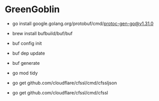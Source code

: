 # GreenGoblin

* go install google.golang.org/protobuf/cmd/protoc-gen-go@v1.31.0
* brew install bufbuild/buf/buf
* buf config init
* buf dep update
* buf generate
* go mod tidy

* go get github.com/cloudflare/cfssl/cmd/cfssljson
* go get github.com/cloudflare/cfssl/cmd/cfssl
